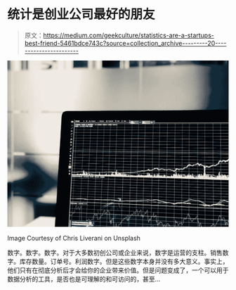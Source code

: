 # 统计是创业公司最好的朋友

> 原文：<https://medium.com/geekculture/statistics-are-a-startups-best-friend-5461bdce743c?source=collection_archive---------20----------------------->

![](img/f26acb69d058202ec52956d36429da26.png)

Image Courtesy of Chris Liverani on Unsplash

数字。数字。数字。对于大多数初创公司或企业来说，数字是运营的支柱。销售数字。库存数量。订单号。利润数字。但是这些数字本身并没有多大意义。事实上，他们只有在彻底分析后才会给你的企业带来价值。但是问题变成了，一个可以用于数据分析的工具，是否也是可理解的和可访问的，甚至…